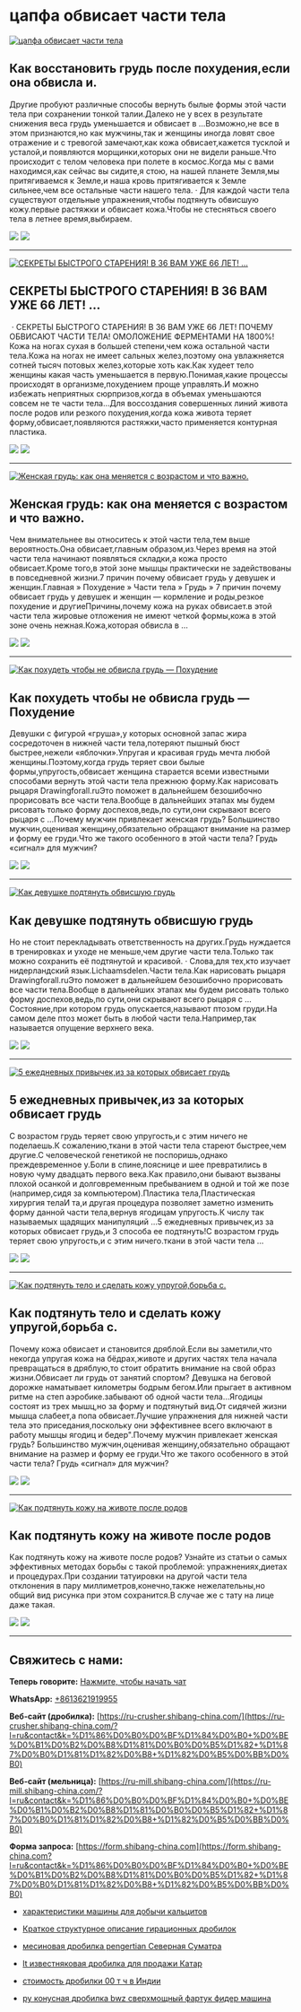 # цапфа обвисает части тела

<a href="https://swt.shibang-china.com/?l=ru&img&k=%D1%86%D0%B0%D0%BF%D1%84%D0%B0+%D0%BE%D0%B1%D0%B2%D0%B8%D1%81%D0%B0%D0%B5%D1%82+%D1%87%D0%B0%D1%81%D1%82%D0%B8+%D1%82%D0%B5%D0%BB%D0%B0" target="_blank">![цапфа обвисает части тела](http://static.shibang-china.com/all-800x300/177.jpg)</a>

## Как восстановить грудь после похудения,если она обвисла и.
Другие пробуют различные способы вернуть былые формы этой части тела при сохранении тонкой талии.Далеко не у всех в результате снижения веса грудь уменьшается и обвисает в …Возможно,не все в этом признаются,но как мужчины,так и женщины иногда ловят свое отражение и с тревогой замечают,как кожа обвисает,кажется тусклой и усталой,и появляются морщинки,которых они не видели раньше.Что происходит с телом человека при полете в космос.Когда мы с вами находимся,как сейчас вы сидите,я стою, на нашей планете Земля,мы притягиваемся к Земле,и наша кровь притягивается к Земле сильнее,чем все остальные части нашего тела.&nbsp;&#0183;&#32;Для каждой части тела существуют отдельные упражнения,чтобы подтянуть обвисшую кожу.первые растяжки и обвисает кожа.Чтобы не стесняться своего тела в летнее время,выбираем.


<a href="https://whatsapp.shibangsoft.com/WhatsApp.php" target="_blank" title="WhatsApp">![](http://static.shibang-china.com/icon/whatsapp.png)</a> <a href="https://swt.shibang-china.com/?l=ru&icon&k=%D1%86%D0%B0%D0%BF%D1%84%D0%B0+%D0%BE%D0%B1%D0%B2%D0%B8%D1%81%D0%B0%D0%B5%D1%82+%D1%87%D0%B0%D1%81%D1%82%D0%B8+%D1%82%D0%B5%D0%BB%D0%B0" target="_blank">![](http://static.shibang-china.com/icon/chat-ru.png)</a>

---

<a href="https://swt.shibang-china.com/?l=ru&img&k=%D1%86%D0%B0%D0%BF%D1%84%D0%B0+%D0%BE%D0%B1%D0%B2%D0%B8%D1%81%D0%B0%D0%B5%D1%82+%D1%87%D0%B0%D1%81%D1%82%D0%B8+%D1%82%D0%B5%D0%BB%D0%B0" target="_blank">![СЕКРЕТЫ БЫСТРОГО СТАРЕНИЯ! В 36 ВАМ УЖЕ 66 ЛЕТ! …](http://static.shibang-china.com/all-800x300/1505.jpg)</a>

## СЕКРЕТЫ БЫСТРОГО СТАРЕНИЯ! В 36 ВАМ УЖЕ 66 ЛЕТ! …
&nbsp;&#0183;&#32;СЕКРЕТЫ БЫСТРОГО СТАРЕНИЯ! В 36 ВАМ УЖЕ 66 ЛЕТ! ПОЧЕМУ ОБВИСАЮТ ЧАСТИ ТЕЛА! ОМОЛОЖЕНИЕ ФЕРМЕНТАМИ НА 1800%!Кожа на ногах сухая в большей степени,чем кожа остальной части тела.Кожа на ногах не имеет сальных желез,поэтому она увлажняется сотней тысяч потовых желез,которые хоть как.Как худеет тело женщины какая часть уменьшается в первую.Понимая,какие процессы происходят в организме,похудением проще управлять.И можно избежать неприятных сюрпризов,когда в объемах уменьшаются совсем не те части тела…Для воссоздания совершенных линий живота после родов или резкого похудения,когда кожа живота теряет форму,обвисает,появляются растяжки,часто применяется контурная пластика.


<a href="https://whatsapp.shibangsoft.com/WhatsApp.php" target="_blank" title="WhatsApp">![](http://static.shibang-china.com/icon/whatsapp.png)</a> <a href="https://swt.shibang-china.com/?l=ru&icon&k=%D1%86%D0%B0%D0%BF%D1%84%D0%B0+%D0%BE%D0%B1%D0%B2%D0%B8%D1%81%D0%B0%D0%B5%D1%82+%D1%87%D0%B0%D1%81%D1%82%D0%B8+%D1%82%D0%B5%D0%BB%D0%B0" target="_blank">![](http://static.shibang-china.com/icon/chat-ru.png)</a>

---

<a href="https://swt.shibang-china.com/?l=ru&img&k=%D1%86%D0%B0%D0%BF%D1%84%D0%B0+%D0%BE%D0%B1%D0%B2%D0%B8%D1%81%D0%B0%D0%B5%D1%82+%D1%87%D0%B0%D1%81%D1%82%D0%B8+%D1%82%D0%B5%D0%BB%D0%B0" target="_blank">![Женская грудь: как она меняется с возрастом и что важно.](http://static.shibang-china.com/all-800x300/28.jpg)</a>

## Женская грудь: как она меняется с возрастом и что важно.
Чем внимательнее вы относитесь к этой части тела,тем выше вероятность.Она обвисает,главным образом,из.Через время на этой части тела начинают появляться складки,а кожа просто обвисает.Кроме того,в этой зоне мышцы практически не задействованы в повседневной жизни.7 причин почему обвисает грудь у девушек и женщин.Главная &#187; Похудение &#187; Части тела &#187; Грудь &#187; 7 причин почему обвисает грудь у девушек и женщин — кормление и роды,резкое похудение и другиеПричины,почему кожа на руках обвисает.в этой части тела жировые отложения не имеют четкой формы,кожа в этой зоне очень нежная.Кожа,которая обвисла в …


<a href="https://whatsapp.shibangsoft.com/WhatsApp.php" target="_blank" title="WhatsApp">![](http://static.shibang-china.com/icon/whatsapp.png)</a> <a href="https://swt.shibang-china.com/?l=ru&icon&k=%D1%86%D0%B0%D0%BF%D1%84%D0%B0+%D0%BE%D0%B1%D0%B2%D0%B8%D1%81%D0%B0%D0%B5%D1%82+%D1%87%D0%B0%D1%81%D1%82%D0%B8+%D1%82%D0%B5%D0%BB%D0%B0" target="_blank">![](http://static.shibang-china.com/icon/chat-ru.png)</a>

---

<a href="https://swt.shibang-china.com/?l=ru&img&k=%D1%86%D0%B0%D0%BF%D1%84%D0%B0+%D0%BE%D0%B1%D0%B2%D0%B8%D1%81%D0%B0%D0%B5%D1%82+%D1%87%D0%B0%D1%81%D1%82%D0%B8+%D1%82%D0%B5%D0%BB%D0%B0" target="_blank">![Как похудеть чтобы не обвисла грудь — Похудение](http://static.shibang-china.com/all-800x300/1228.jpg)</a>

## Как похудеть чтобы не обвисла грудь — Похудение
Девушки с фигурой &#171;груша&#187;,у которых основной запас жира сосредоточен в нижней части тела,потеряют пышный бюст быстрее,нежели &#171;яблочки&#187;.Упругая и красивая грудь мечта любой женщины.Поэтому,когда грудь теряет свои былые формы,упругость,обвисает женщина старается всеми известными способами вернуть этой части тела прежнюю форму.Как нарисовать рыцаря Drawingforall.ruЭто поможет в дальнейшем безошибочно прорисовать все части тела.Вообще в дальнейших этапах мы будем рисовать только форму доспехов,ведь,по сути,они скрывают всего рыцаря с …Почему мужчин привлекает женская грудь? Большинство мужчин,оценивая женщину,обязательно обращают внимание на размер и форму ее груди.Что же такого особенного в этой части тела? Грудь &#171;сигнал&#187; для мужчин?


<a href="https://whatsapp.shibangsoft.com/WhatsApp.php" target="_blank" title="WhatsApp">![](http://static.shibang-china.com/icon/whatsapp.png)</a> <a href="https://swt.shibang-china.com/?l=ru&icon&k=%D1%86%D0%B0%D0%BF%D1%84%D0%B0+%D0%BE%D0%B1%D0%B2%D0%B8%D1%81%D0%B0%D0%B5%D1%82+%D1%87%D0%B0%D1%81%D1%82%D0%B8+%D1%82%D0%B5%D0%BB%D0%B0" target="_blank">![](http://static.shibang-china.com/icon/chat-ru.png)</a>

---

<a href="https://swt.shibang-china.com/?l=ru&img&k=%D1%86%D0%B0%D0%BF%D1%84%D0%B0+%D0%BE%D0%B1%D0%B2%D0%B8%D1%81%D0%B0%D0%B5%D1%82+%D1%87%D0%B0%D1%81%D1%82%D0%B8+%D1%82%D0%B5%D0%BB%D0%B0" target="_blank">![Как девушке подтянуть обвисшую грудь](http://static.shibang-china.com/all-800x300/360.jpg)</a>

## Как девушке подтянуть обвисшую грудь
Но не стоит перекладывать ответственность на других.Грудь нуждается в тренировках и уходе не меньше,чем другие части тела.Только так можно сохранить её подтянутой и красивой.&nbsp;&#0183;&#32;Слова,для тех,кто изучает нидерландский язык.Lichaamsdelen.Части тела.Как нарисовать рыцаря Drawingforall.ruЭто поможет в дальнейшем безошибочно прорисовать все части тела.Вообще в дальнейших этапах мы будем рисовать только форму доспехов,ведь,по сути,они скрывают всего рыцаря с …Состояние,при котором грудь опускается,называют птозом груди.На самом деле птоз может быть в любой части тела.Например,так называется опущение верхнего века.


<a href="https://whatsapp.shibangsoft.com/WhatsApp.php" target="_blank" title="WhatsApp">![](http://static.shibang-china.com/icon/whatsapp.png)</a> <a href="https://swt.shibang-china.com/?l=ru&icon&k=%D1%86%D0%B0%D0%BF%D1%84%D0%B0+%D0%BE%D0%B1%D0%B2%D0%B8%D1%81%D0%B0%D0%B5%D1%82+%D1%87%D0%B0%D1%81%D1%82%D0%B8+%D1%82%D0%B5%D0%BB%D0%B0" target="_blank">![](http://static.shibang-china.com/icon/chat-ru.png)</a>

---

<a href="https://swt.shibang-china.com/?l=ru&img&k=%D1%86%D0%B0%D0%BF%D1%84%D0%B0+%D0%BE%D0%B1%D0%B2%D0%B8%D1%81%D0%B0%D0%B5%D1%82+%D1%87%D0%B0%D1%81%D1%82%D0%B8+%D1%82%D0%B5%D0%BB%D0%B0" target="_blank">![5 ежедневных привычек,из за которых обвисает грудь](http://static.shibang-china.com/all-800x300/929.jpg)</a>

## 5 ежедневных привычек,из за которых обвисает грудь
С возрастом грудь теряет свою упругость,и с этим ничего не поделаешь.К сожалению,ткани в этой части тела стареют быстрее,чем другие.С человеческой генетикой не поспоришь,однако преждевременное у.Боли в спине,пояснице и шее превратились в новую чуму двадцать первого века.Как правило,они бывают вызваны плохой осанкой и долговременным пребыванием в одной и той же позе (например,сидя за компьютером).Пластика тела,Пластическая хирургия телаИ та,и другая процедура позволяет заметно изменить форму данной части тела,вернув ягодицам упругость.К числу так называемых щадящих манипуляций …5 ежедневных привычек,из за которых обвисает грyдь,и 3 способа ее подтянуть!С возрастом грудь теряет свою упругость,и с этим ничего.ткани в этой части тела …


<a href="https://whatsapp.shibangsoft.com/WhatsApp.php" target="_blank" title="WhatsApp">![](http://static.shibang-china.com/icon/whatsapp.png)</a> <a href="https://swt.shibang-china.com/?l=ru&icon&k=%D1%86%D0%B0%D0%BF%D1%84%D0%B0+%D0%BE%D0%B1%D0%B2%D0%B8%D1%81%D0%B0%D0%B5%D1%82+%D1%87%D0%B0%D1%81%D1%82%D0%B8+%D1%82%D0%B5%D0%BB%D0%B0" target="_blank">![](http://static.shibang-china.com/icon/chat-ru.png)</a>

---

<a href="https://swt.shibang-china.com/?l=ru&img&k=%D1%86%D0%B0%D0%BF%D1%84%D0%B0+%D0%BE%D0%B1%D0%B2%D0%B8%D1%81%D0%B0%D0%B5%D1%82+%D1%87%D0%B0%D1%81%D1%82%D0%B8+%D1%82%D0%B5%D0%BB%D0%B0" target="_blank">![Как подтянуть тело и сделать кожу упругой,борьба с.](http://static.shibang-china.com/all-800x300/62.jpg)</a>

## Как подтянуть тело и сделать кожу упругой,борьба с.
Почему кожа обвисает и становится дряблой.Если вы заметили,что некогда упругая кожа на бёдрах,животе и других частях тела начала превращаться в дряблую,то стоит обратить внимание на свой образ жизни.Обвисает ли грудь от занятий спортом? Девушка на беговой дорожке наматывает километры бодрым бегом.Или прыгает в активном ритме на степ аэробике.забывают об одной части тела…Ягодицы состоят из трех мышц,но за форму и подтянутый вид.От сидячей жизни мышца слабеет,а попа обвисает.Лучшие упражнения для нижней части тела это приседания,поскольку они эффективнее всего включают в работу мышцы ягодиц и бедер&quot;.Почему мужчин привлекает женская грудь? Большинство мужчин,оценивая женщину,обязательно обращают внимание на размер и форму ее груди.Что же такого особенного в этой части тела? Грудь &#171;сигнал&#187; для мужчин?


<a href="https://whatsapp.shibangsoft.com/WhatsApp.php" target="_blank" title="WhatsApp">![](http://static.shibang-china.com/icon/whatsapp.png)</a> <a href="https://swt.shibang-china.com/?l=ru&icon&k=%D1%86%D0%B0%D0%BF%D1%84%D0%B0+%D0%BE%D0%B1%D0%B2%D0%B8%D1%81%D0%B0%D0%B5%D1%82+%D1%87%D0%B0%D1%81%D1%82%D0%B8+%D1%82%D0%B5%D0%BB%D0%B0" target="_blank">![](http://static.shibang-china.com/icon/chat-ru.png)</a>

---

<a href="https://swt.shibang-china.com/?l=ru&img&k=%D1%86%D0%B0%D0%BF%D1%84%D0%B0+%D0%BE%D0%B1%D0%B2%D0%B8%D1%81%D0%B0%D0%B5%D1%82+%D1%87%D0%B0%D1%81%D1%82%D0%B8+%D1%82%D0%B5%D0%BB%D0%B0" target="_blank">![Как подтянуть кожу на животе после родов](http://static.shibang-china.com/all-800x300/75.jpg)</a>

## Как подтянуть кожу на животе после родов
Как подтянуть кожу на животе после родов? Узнайте из статьи о самых эффективных методах борьбы с такой проблемой: упражнениях,диетах и процедурах.При создании татуировки на другой части тела отклонения в пару миллиметров,конечно,также нежелательны,но общий вид рисунка при этом сохранится.В случае же с тату на лице даже такая.

<a href="https://whatsapp.shibangsoft.com/WhatsApp.php" target="_blank" title="WhatsApp">![](http://static.shibang-china.com/icon/whatsapp.png)</a> <a href="https://swt.shibang-china.com/?l=ru&icon&k=%D1%86%D0%B0%D0%BF%D1%84%D0%B0+%D0%BE%D0%B1%D0%B2%D0%B8%D1%81%D0%B0%D0%B5%D1%82+%D1%87%D0%B0%D1%81%D1%82%D0%B8+%D1%82%D0%B5%D0%BB%D0%B0" target="_blank">![](http://static.shibang-china.com/icon/chat-ru.png)</a>

---
## Свяжитесь с нами:

**Теперь говорите:** [Нажмите, чтобы начать чат](https://swt.shibang-china.com?l=ru&contact&k=%D1%86%D0%B0%D0%BF%D1%84%D0%B0+%D0%BE%D0%B1%D0%B2%D0%B8%D1%81%D0%B0%D0%B5%D1%82+%D1%87%D0%B0%D1%81%D1%82%D0%B8+%D1%82%D0%B5%D0%BB%D0%B0)

**WhatsApp:**  [+8613621919955](https://whatsapp.shibangsoft.com/WhatsApp.php)

**Веб-сайт (дробилка):** [https://ru-crusher.shibang-china.com/](https://ru-crusher.shibang-china.com/?l=ru&contact&k=%D1%86%D0%B0%D0%BF%D1%84%D0%B0+%D0%BE%D0%B1%D0%B2%D0%B8%D1%81%D0%B0%D0%B5%D1%82+%D1%87%D0%B0%D1%81%D1%82%D0%B8+%D1%82%D0%B5%D0%BB%D0%B0)

**Веб-сайт (мельница):** [https://ru-mill.shibang-china.com/](https://ru-mill.shibang-china.com/?l=ru&contact&k=%D1%86%D0%B0%D0%BF%D1%84%D0%B0+%D0%BE%D0%B1%D0%B2%D0%B8%D1%81%D0%B0%D0%B5%D1%82+%D1%87%D0%B0%D1%81%D1%82%D0%B8+%D1%82%D0%B5%D0%BB%D0%B0)

**Форма запроса:** [https://form.shibang-china.com](https://form.shibang-china.com?l=ru&contact&k=%D1%86%D0%B0%D0%BF%D1%84%D0%B0+%D0%BE%D0%B1%D0%B2%D0%B8%D1%81%D0%B0%D0%B5%D1%82+%D1%87%D0%B0%D1%81%D1%82%D0%B8+%D1%82%D0%B5%D0%BB%D0%B0)

* [характеристики машины для добычи кальцитов](../134/%D1%85%D0%B0%D1%80%D0%B0%D0%BA%D1%82%D0%B5%D1%80%D0%B8%D1%81%D1%82%D0%B8%D0%BA%D0%B8%20%D0%BC%D0%B0%D1%88%D0%B8%D0%BD%D1%8B%20%D0%B4%D0%BB%D1%8F%20%D0%B4%D0%BE%D0%B1%D1%8B%D1%87%D0%B8%20%D0%BA%D0%B0%D0%BB%D1%8C%D1%86%D0%B8%D1%82%D0%BE%D0%B2.md)

* [Краткое структурное описание гирационных дробилок](../132/%D0%9A%D1%80%D0%B0%D1%82%D0%BA%D0%BE%D0%B5%20%D1%81%D1%82%D1%80%D1%83%D0%BA%D1%82%D1%83%D1%80%D0%BD%D0%BE%D0%B5%20%D0%BE%D0%BF%D0%B8%D1%81%D0%B0%D0%BD%D0%B8%D0%B5%20%D0%B3%D0%B8%D1%80%D0%B0%D1%86%D0%B8%D0%BE%D0%BD%D0%BD%D1%8B%D1%85%20%D0%B4%D1%80%D0%BE%D0%B1%D0%B8%D0%BB%D0%BE%D0%BA.md)

* [месиновая дробилка pengertian Северная Суматра](../134/%D0%BC%D0%B5%D1%81%D0%B8%D0%BD%D0%BE%D0%B2%D0%B0%D1%8F%20%D0%B4%D1%80%D0%BE%D0%B1%D0%B8%D0%BB%D0%BA%D0%B0%20pengertian%20%D0%A1%D0%B5%D0%B2%D0%B5%D1%80%D0%BD%D0%B0%D1%8F%20%D0%A1%D1%83%D0%BC%D0%B0%D1%82%D1%80%D0%B0.md)

* [lt известняковая дробилка для продажи Катар](../135/lt%20%D0%B8%D0%B7%D0%B2%D0%B5%D1%81%D1%82%D0%BD%D1%8F%D0%BA%D0%BE%D0%B2%D0%B0%D1%8F%20%D0%B4%D1%80%D0%BE%D0%B1%D0%B8%D0%BB%D0%BA%D0%B0%20%D0%B4%D0%BB%D1%8F%20%D0%BF%D1%80%D0%BE%D0%B4%D0%B0%D0%B6%D0%B8%20%D0%9A%D0%B0%D1%82%D0%B0%D1%80.md)

* [стоимость дробилки 00 т  ч в Индии](../132/%D1%81%D1%82%D0%BE%D0%B8%D0%BC%D0%BE%D1%81%D1%82%D1%8C%20%D0%B4%D1%80%D0%BE%D0%B1%D0%B8%D0%BB%D0%BA%D0%B8%2000%20%D1%82%20%20%D1%87%20%D0%B2%20%D0%98%D0%BD%D0%B4%D0%B8%D0%B8.md)

* [py конусная дробилка bwz сверхмощный фартук фидер машина](../133/py%20%D0%BA%D0%BE%D0%BD%D1%83%D1%81%D0%BD%D0%B0%D1%8F%20%D0%B4%D1%80%D0%BE%D0%B1%D0%B8%D0%BB%D0%BA%D0%B0%20bwz%20%D1%81%D0%B2%D0%B5%D1%80%D1%85%D0%BC%D0%BE%D1%89%D0%BD%D1%8B%D0%B9%20%D1%84%D0%B0%D1%80%D1%82%D1%83%D0%BA%20%D1%84%D0%B8%D0%B4%D0%B5%D1%80%20%D0%BC%D0%B0%D1%88%D0%B8%D0%BD%D0%B0.md)